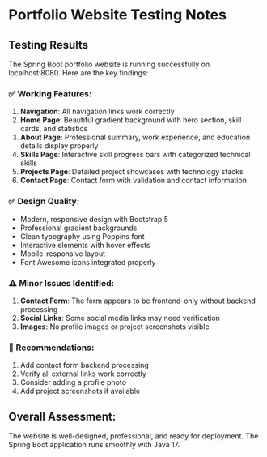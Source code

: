 # Portfolio Website Testing Notes

## Testing Results

The Spring Boot portfolio website is running successfully on localhost:8080. Here are the key findings:

### ✅ Working Features:
1. **Navigation**: All navigation links work correctly
2. **Home Page**: Beautiful gradient background with hero section, skill cards, and statistics
3. **About Page**: Professional summary, work experience, and education details display properly
4. **Skills Page**: Interactive skill progress bars with categorized technical skills
5. **Projects Page**: Detailed project showcases with technology stacks
6. **Contact Page**: Contact form with validation and contact information

### ✅ Design Quality:
- Modern, responsive design with Bootstrap 5
- Professional gradient backgrounds
- Clean typography using Poppins font
- Interactive elements with hover effects
- Mobile-responsive layout
- Font Awesome icons integrated properly

### ⚠️ Minor Issues Identified:
1. **Contact Form**: The form appears to be frontend-only without backend processing
2. **Social Links**: Some social media links may need verification
3. **Images**: No profile images or project screenshots visible

### 🔧 Recommendations:
1. Add contact form backend processing
2. Verify all external links work correctly
3. Consider adding a profile photo
4. Add project screenshots if available

## Overall Assessment:
The website is well-designed, professional, and ready for deployment. The Spring Boot application runs smoothly with Java 17.

